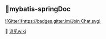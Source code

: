 :ant:mybatis-springDoc
----------------
[![Gitter](https://badges.gitter.im/Join Chat.svg)](https://gitter.im/0532/mybatis-spring?utm_source=badge&utm_medium=badge&utm_campaign=pr-badge&utm_content=badge)

:feet:  [详见wiki](https://github.com/0532/mybatis-spring/wiki)
